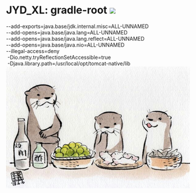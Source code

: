 # JYD_XL: gradle-root <a href='https://travis-ci.org/JYDxl/gradle-root/builds'><img src='https://travis-ci.org/JYDxl/gradle-root.svg?branch=develop'></a>
--add-exports=java.base/jdk.internal.misc=ALL-UNNAMED  
--add-opens=java.base/java.lang=ALL-UNNAMED  
--add-opens=java.base/java.lang.reflect=ALL-UNNAMED  
--add-opens=java.base/java.nio=ALL-UNNAMED  
--illegal-access=deny  
&nbsp;-Dio.netty.tryReflectionSetAccessible=true  
&nbsp;-Djava.library.path=/usr/local/opt/tomcat-native/lib  
![GitHub](kotlin.jpg "kotlin")
